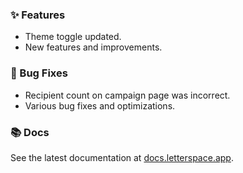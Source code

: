 ### ✨ Features

- Theme toggle updated.
- New features and improvements.

### 🐛 Bug Fixes

- Recipient count on campaign page was incorrect.
- Various bug fixes and optimizations.

### 📚 Docs

See the latest documentation at [docs.letterspace.app](https://docs.letterspace.app).
